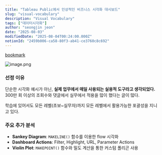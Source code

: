 ```yaml
---
title: "Tableau Public에서 인상적인 비즈니스 시각화 대시보드"
slug: "visual-vocabulary"
description: "Visual Vocabulary"
tags: ["데이터시각화"]
author: "seongjin jeon"
date: "2025-08-03"
modifiedDate: "2025-08-04T00:24:00.000Z"
notionId: "2459b006-ca58-80f3-ab41-ce3760c8c692"
---
```

[bookmark](https://public.tableau.com/app/profile/andy.kriebel/viz/VisualVocabulary/VisualVocabulary)


![image.png](https://prod-files-secure.s3.us-west-2.amazonaws.com/4e1eaacf-7652-45ea-9e3f-3232f5fbcc03/ea795379-628e-43e5-b189-9210289b6f7e/image.png?X-Amz-Algorithm=AWS4-HMAC-SHA256&X-Amz-Content-Sha256=UNSIGNED-PAYLOAD&X-Amz-Credential=ASIAZI2LB466T3W2RIX2%2F20251030%2Fus-west-2%2Fs3%2Faws4_request&X-Amz-Date=20251030T010324Z&X-Amz-Expires=3600&X-Amz-Security-Token=IQoJb3JpZ2luX2VjECkaCXVzLXdlc3QtMiJHMEUCIQCCS6I5UML6OaIkyBIIMNVCTNgq8FHHqONtdbZtS6PJWAIgGFfLP16LCQQMg0RxaXktutj1Nv4EKcEBrZoEGdP1qsMqiAQI4f%2F%2F%2F%2F%2F%2F%2F%2F%2F%2FARAAGgw2Mzc0MjMxODM4MDUiDEVqtWuh5i%2BVHT8E4CrcA64TFO5IYD03gFkTkmgrrSdRqZ38qtc3Kqu3%2BxiBt8L9gNCefkITGqxyRn461L09Pm2Q6dcWBJU%2B3BEHjCg2t2fc%2FYAjf4F%2Fjjc%2F9VqzGvMHnNZkhk04ayKAPjkxRXieLIOZnGxf8XHkvwXfadF25gWRGQyI3yczfJgVibmSkOaYzV6mIEMb5RiMY2hCJWGDAo5qQiQTdOgs%2F%2Fnb64spoFOVJTc6Z06V4LqCGv3gBp8crj%2BBTMaIzlcb2b5ktcDVIMcebhCVEhxUzj2AZj0%2F%2Fkk%2FPsJBJ0VtWG8cD3UG1ZHsuiUOqDbZFkg7t%2FWxmmH99k3qAk%2Fp%2BTqgz9rwr1NWnHedLfzgs3FbpCIqz7dJJGX%2F6InY0EbieImVxrQEbNniD0MCwZVhNWgLLI2Cndn9JbSje3Vy%2B%2FIm3VRlMEbuVgl%2Fa%2BceQOm2CMeB5vAUqCSZhL3Y9jfd1Z%2FUr%2FgZ%2FcD6LwO7Q%2BPmi%2FXPzSw2tOEVmJA3QJ6uBLiRNEfWEGSbtvy7ToSdHh6ja7eWBmHQFl6FcmM9fWMpQuz2%2Bg3GxDHqKlHxJ%2BzFkCAIuE2p02V57fAANyDUhESnDInBxTsI13spcPHD1Grg11CVPUtur8pjrDqZEjbhw2J4FZHvPqMAML3fisgGOqUBOEc7uRWg5g9VdU6ujxGxiU4ss9hK%2BDZMXUNHCUauBQoB5HSaNYBd%2FaoD92y%2F0OQEes%2FSniWXkyChd8L%2BJYxiPq%2B6QkayhIJhzKbWIygc2TXpe4HqqwxQiRc5xkXGp9NpSa%2FCKNka0RCYZyeQnIW9IyrbX8w7wsvwi0IZNAcXmBbSP%2FQRZqZRuD%2BAfvWdk2nhaFeMdIwR1MCAou0WzDb8qBeDQYOh&X-Amz-Signature=f1fe39b0c94dd83e228b7d1349f76e607619d97707cdcedb73be22d7cb3f3186&X-Amz-SignedHeaders=host&x-amz-checksum-mode=ENABLED&x-id=GetObject)


### 선정 이유


단순한 시각화 예시가 아닌, **실제 업무에서 매일 사용되는 실용적 도구라고 생각되었다.** 300만 회 이상의 조회수와 댓글에서 실무에서 적용을 많이 했다는 글이 많다.


학습에 있어서도 모든 레벨(초보~실무자)까지 모든 레벨에서 활용가능한 포괄성을 지니고 있다. 


### 주요 추가 분석

- **Sankey Diagram**: `MAKELINE()` 함수를 이용한 flow 시각화
- **Dashboard Actions**: Filter, Highlight, URL, Parameter Actions
- **Violin Plot**: `MAKEPOINT()` 함수와 밀도 계산을 통한 커스텀 폴리곤 사용
